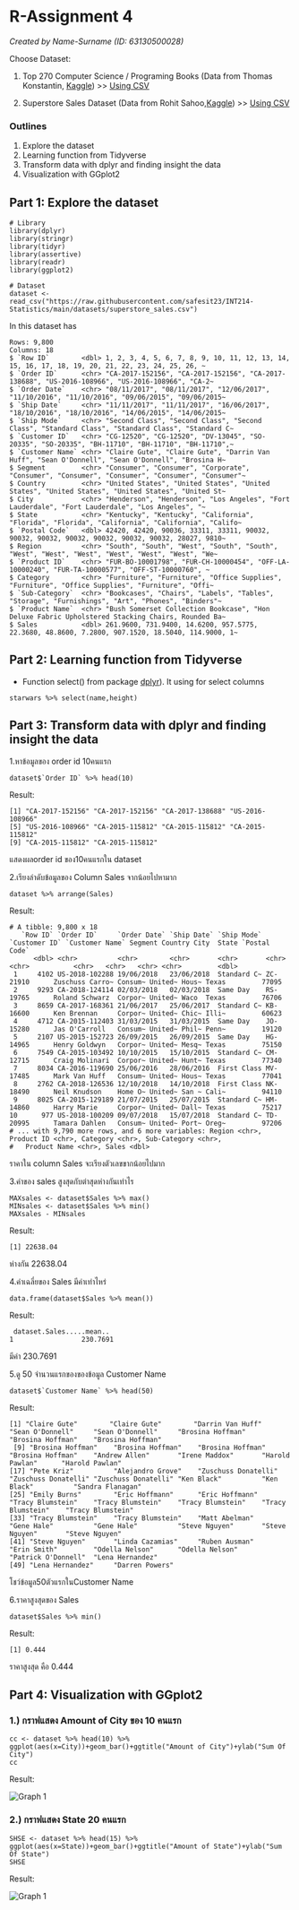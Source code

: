 # R-Assignment 4

*Created by Name-Surname (ID: 63130500028)*

Choose Dataset:
1. Top 270 Computer Science / Programing Books (Data from Thomas Konstantin, [Kaggle](https://www.kaggle.com/thomaskonstantin/top-270-rated-computer-science-programing-books)) >> [Using CSV](https://raw.githubusercontent.com/safesit23/INT214-Statistics/main/datasets/prog_book.csv)

2. Superstore Sales Dataset (Data from Rohit Sahoo,[Kaggle](https://www.kaggle.com/rohitsahoo/sales-forecasting)) >> [Using CSV](https://raw.githubusercontent.com/safesit23/INT214-Statistics/main/datasets/superstore_sales.csv)


### Outlines
1. Explore the dataset
2. Learning function from Tidyverse
3. Transform data with dplyr and finding insight the data
4. Visualization with GGplot2

## Part 1: Explore the dataset

```
# Library
library(dplyr)
library(stringr)
library(tidyr)
library(assertive)
library(readr)
library(ggplot2)

# Dataset
dataset <- read_csv("https://raw.githubusercontent.com/safesit23/INT214-Statistics/main/datasets/superstore_sales.csv")
```
In this dataset has
```
Rows: 9,800
Columns: 18
$ `Row ID`        <dbl> 1, 2, 3, 4, 5, 6, 7, 8, 9, 10, 11, 12, 13, 14, 15, 16, 17, 18, 19, 20, 21, 22, 23, 24, 25, 26, ~
$ `Order ID`      <chr> "CA-2017-152156", "CA-2017-152156", "CA-2017-138688", "US-2016-108966", "US-2016-108966", "CA-2~
$ `Order Date`    <chr> "08/11/2017", "08/11/2017", "12/06/2017", "11/10/2016", "11/10/2016", "09/06/2015", "09/06/2015~
$ `Ship Date`     <chr> "11/11/2017", "11/11/2017", "16/06/2017", "18/10/2016", "18/10/2016", "14/06/2015", "14/06/2015~
$ `Ship Mode`     <chr> "Second Class", "Second Class", "Second Class", "Standard Class", "Standard Class", "Standard C~
$ `Customer ID`   <chr> "CG-12520", "CG-12520", "DV-13045", "SO-20335", "SO-20335", "BH-11710", "BH-11710", "BH-11710",~
$ `Customer Name` <chr> "Claire Gute", "Claire Gute", "Darrin Van Huff", "Sean O'Donnell", "Sean O'Donnell", "Brosina H~
$ Segment         <chr> "Consumer", "Consumer", "Corporate", "Consumer", "Consumer", "Consumer", "Consumer", "Consumer"~
$ Country         <chr> "United States", "United States", "United States", "United States", "United States", "United St~
$ City            <chr> "Henderson", "Henderson", "Los Angeles", "Fort Lauderdale", "Fort Lauderdale", "Los Angeles", "~
$ State           <chr> "Kentucky", "Kentucky", "California", "Florida", "Florida", "California", "California", "Califo~
$ `Postal Code`   <dbl> 42420, 42420, 90036, 33311, 33311, 90032, 90032, 90032, 90032, 90032, 90032, 90032, 28027, 9810~
$ Region          <chr> "South", "South", "West", "South", "South", "West", "West", "West", "West", "West", "West", "We~
$ `Product ID`    <chr> "FUR-BO-10001798", "FUR-CH-10000454", "OFF-LA-10000240", "FUR-TA-10000577", "OFF-ST-10000760", ~
$ Category        <chr> "Furniture", "Furniture", "Office Supplies", "Furniture", "Office Supplies", "Furniture", "Offi~
$ `Sub-Category`  <chr> "Bookcases", "Chairs", "Labels", "Tables", "Storage", "Furnishings", "Art", "Phones", "Binders"~
$ `Product Name`  <chr> "Bush Somerset Collection Bookcase", "Hon Deluxe Fabric Upholstered Stacking Chairs, Rounded Ba~
$ Sales           <dbl> 261.9600, 731.9400, 14.6200, 957.5775, 22.3680, 48.8600, 7.2800, 907.1520, 18.5040, 114.9000, 1~
```

## Part 2: Learning function from Tidyverse

- Function select() from package [dplyr](https://dplyr.tidyverse.org/articles/dplyr.html#select-columns-with-select)). It using for select columns

```
starwars %>% select(name,height)
```


## Part 3: Transform data with dplyr and finding insight the data

1.หาข้อมูลของ order id 10คนแรก

```
dataset$`Order ID` %>% head(10)
```

Result:

```
[1] "CA-2017-152156" "CA-2017-152156" "CA-2017-138688" "US-2016-108966"
[5] "US-2016-108966" "CA-2015-115812" "CA-2015-115812" "CA-2015-115812"
[9] "CA-2015-115812" "CA-2015-115812"
```

แสดงผลorder id ของ10คนแรกใน dataset


2.เรียงลำดับข้อมูลของ Column Sales จากน้อยไปหามาก

```
dataset %>% arrange(Sales)
```

  Result:
```
# A tibble: 9,800 x 18
   `Row ID` `Order ID`     `Order Date` `Ship Date` `Ship Mode` `Customer ID` `Customer Name` Segment Country City  State `Postal Code`
      <dbl> <chr>          <chr>        <chr>       <chr>       <chr>         <chr>           <chr>   <chr>   <chr> <chr>         <dbl>
 1     4102 US-2018-102288 19/06/2018   23/06/2018  Standard C~ ZC-21910      Zuschuss Carro~ Consum~ United~ Hous~ Texas         77095
 2     9293 CA-2018-124114 02/03/2018   02/03/2018  Same Day    RS-19765      Roland Schwarz  Corpor~ United~ Waco  Texas         76706
 3     8659 CA-2017-168361 21/06/2017   25/06/2017  Standard C~ KB-16600      Ken Brennan     Corpor~ United~ Chic~ Illi~         60623
 4     4712 CA-2015-112403 31/03/2015   31/03/2015  Same Day    JO-15280      Jas O'Carroll   Consum~ United~ Phil~ Penn~         19120
 5     2107 US-2015-152723 26/09/2015   26/09/2015  Same Day    HG-14965      Henry Goldwyn   Corpor~ United~ Mesq~ Texas         75150
 6     7549 CA-2015-103492 10/10/2015   15/10/2015  Standard C~ CM-12715      Craig Molinari  Corpor~ United~ Hunt~ Texas         77340
 7     8034 CA-2016-119690 25/06/2016   28/06/2016  First Class MV-17485      Mark Van Huff   Consum~ United~ Hous~ Texas         77041
 8     2762 CA-2018-126536 12/10/2018   14/10/2018  First Class NK-18490      Neil Knudson    Home O~ United~ San ~ Cali~         94110
 9     8025 CA-2015-129189 21/07/2015   25/07/2015  Standard C~ HM-14860      Harry Marie     Corpor~ United~ Dall~ Texas         75217
10      977 US-2018-100209 09/07/2018   15/07/2018  Standard C~ TD-20995      Tamara Dahlen   Consum~ United~ Port~ Oreg~         97206
# ... with 9,790 more rows, and 6 more variables: Region <chr>, Product ID <chr>, Category <chr>, Sub-Category <chr>,
#   Product Name <chr>, Sales <dbl>
```

ราคาใน column Sales จะเรียงตัวเลขขากน้อยไปมาก

3.ค่าของ sales สูงสุดกับต่าสุดห่างกันเท่าไร
```
MAXsales <- dataset$Sales %>% max()
MINsales <- dataset$Sales %>% min()
MAXsales - MINsales
```
Result:
```
[1] 22638.04
```

ห่างกัน 22638.04


4.ค่าเฉลี่ยของ Sales มีค่าเท่าไหร่

```
data.frame(dataset$Sales %>% mean())
```

Result:

```
 dataset.Sales.....mean..
1                 230.7691
```
มีค่า 230.7691

5.ดู 50 จำนวนแรกของของข้อมูล Customer Name
```
dataset$`Customer Name` %>% head(50)
```

Result:
```
[1] "Claire Gute"        "Claire Gute"        "Darrin Van Huff"    "Sean O'Donnell"     "Sean O'Donnell"     "Brosina Hoffman"    "Brosina Hoffman"    "Brosina Hoffman"   
 [9] "Brosina Hoffman"    "Brosina Hoffman"    "Brosina Hoffman"    "Brosina Hoffman"    "Andrew Allen"       "Irene Maddox"       "Harold Pawlan"      "Harold Pawlan"     
[17] "Pete Kriz"          "Alejandro Grove"    "Zuschuss Donatelli" "Zuschuss Donatelli" "Zuschuss Donatelli" "Ken Black"          "Ken Black"          "Sandra Flanagan"   
[25] "Emily Burns"        "Eric Hoffmann"      "Eric Hoffmann"      "Tracy Blumstein"    "Tracy Blumstein"    "Tracy Blumstein"    "Tracy Blumstein"    "Tracy Blumstein"   
[33] "Tracy Blumstein"    "Tracy Blumstein"    "Matt Abelman"       "Gene Hale"          "Gene Hale"          "Steve Nguyen"       "Steve Nguyen"       "Steve Nguyen"      
[41] "Steve Nguyen"       "Linda Cazamias"     "Ruben Ausman"       "Erin Smith"         "Odella Nelson"      "Odella Nelson"      "Patrick O'Donnell"  "Lena Hernandez"    
[49] "Lena Hernandez"     "Darren Powers"     
```
โชว์ข้อมูล50ตัวแรกในCustomer Name

6.ราคาสูงสุดของ Sales

```
dataset$Sales %>% min()
```

Result:

```
[1] 0.444
```
ราคาสูงสุด คือ 0.444







## Part 4: Visualization with GGplot2
### 1.) กราฟแสดง Amount of City ของ 10 คนแรก
```
cc <- dataset %>% head(10) %>% ggplot(aes(x=City))+geom_bar()+ggtitle("Amount of City")+ylab("Sum Of City")
cc
```
Result:

![Graph 1](RplotCity04.png)

### 2.) กราฟแสดง State 20 คนแรก
```
SHSE <- dataset %>% head(15) %>% ggplot(aes(x=State))+geom_bar()+ggtitle("Amount of State")+ylab("Sum Of State")
SHSE
```
Result:

![Graph 1](R2plot04.png)